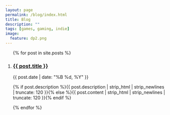```yaml
---
layout: page
permalink: /blog/index.html
title: Blog
description: ""
tags: [games, gaming, indie]
image:
  feature: dp2.png
---
```

<div id='bump'>
	<section class="article archive">
	  <article class="archive-wrap">
		  <ol class="post-list">
			 <!--lh><h2><span class="bb">{{ page.title }}</span></h2></lh-->
			  {% for post in site.posts %}
			  <li>
				<div class="deets" itemscope itemtype="http://schema.org/BlogPosting" itemprop="blogPost">
					<h1><a href="{{ site.url }}{{ post.url }}">{{ post.title }}</a></h1>
					<p class="date"><time datetime="{{ post.date | date_to_xmlschema }}" itemprop="datePublished">{{ post.date | date: "%B %d, %Y" }}</time></p>
					<p class="">{% if post.description %}{{ post.description  | strip_html | strip_newlines | truncate: 120 }}{% else %}{{ post.content | strip_html | strip_newlines | truncate: 120 }}{% endif %}</p>
				</div>
			  </li>
			  {% endfor %}
		  </ol>
	  </article>
	</section>
</div>
